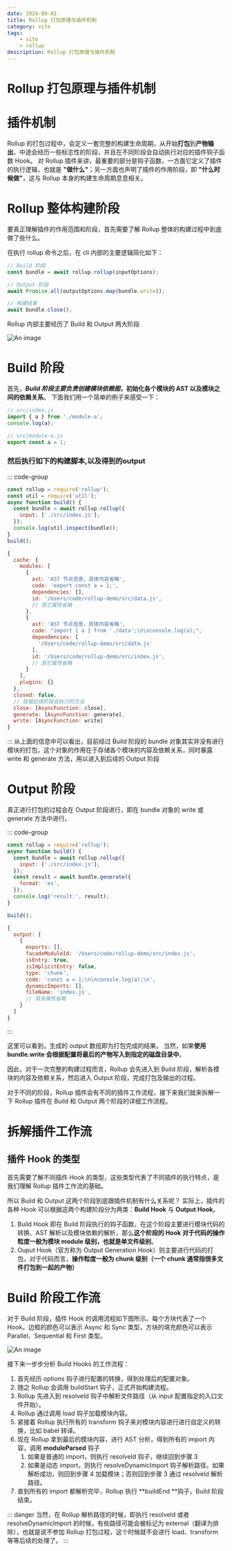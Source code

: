 ```yaml
---
date: 2024-09-01
title: Rollup 打包原理与插件机制
category: vite
tags:
    - vite
    - rollup
description: Rollup 打包原理与插件机制
---
```


# Rollup 打包原理与插件机制

# 插件机制
Rollup 的打包过程中，会定义一套完整的构建生命周期，从开始**打包**到**产物输出**，中途会经历一些标志性的阶段，并且在不同阶段会自动执行对应的插件钩子函数 Hook。 对 Rollup 插件来讲，最重要的部分是钩子函数，一方面它定义了插件的执行逻辑，也就是 **"做什么"**；另一方面也声明了插件的作用阶段，即 **"什么时候做"**，这与 Rollup 本身的构建生命周期息息相关。

# Rollup 整体构建阶段
要真正理解插件的作用范围和阶段，首先需要了解 Rollup 整体的构建过程中到底做了些什么。

在执行 rollup 命令之后，在 cli 内部的主要逻辑简化如下：

```javascript
// Build 阶段
const bundle = await rollup.rollup(inputOptions);

// Output 阶段
await Promise.all(outputOptions.map(bundle.write));

// 构建结束
await bundle.close();
```

Rollup 内部主要经历了 Build 和 Output 两大阶段

![An image](../pic/rollup-build-lc.png)

# Build 阶段

首先，***Build 阶段主要负责创建模块依赖图*，初始化各个模块的 AST 以及模块之间的依赖关系**。 下面我们用一个简单的例子来感受一下：

```javascript
// src/index.js
import { a } from './module-a';
console.log(a);

// src/module-a.js
export const a = 1;
```

### 然后执行如下的构建脚本,以及得到的output

::: code-group 

```javascript [build]
const rollup = require('rollup');
const util = require('util');
async function build() {
  const bundle = await rollup.rollup({
    input: ['./src/index.js'],
  });
  console.log(util.inspect(bundle));
}
build();
```

```javascript [output]
{
  cache: {
    modules: [
      {
        ast: 'AST 节点信息，具体内容省略',
        code: 'export const a = 1;',
        dependencies: [],
        id: '/Users/code/rollup-demo/src/data.js',
        // 其它属性省略
      },
      {
        ast: 'AST 节点信息，具体内容省略',
        code: "import { a } from './data';\n\nconsole.log(a);",
        dependencies: [
          '/Users/code/rollup-demo/src/data.js'
        ],
        id: '/Users/code/rollup-demo/src/index.js',
        // 其它属性省略
      }
    ],
    plugins: {}
  },
  closed: false,
  // 挂载后续阶段会执行的方法
  close: [AsyncFunction: close],
  generate: [AsyncFunction: generate],
  write: [AsyncFunction: write]
}
```
:::
从上面的信息中可以看出，目前经过 Build 阶段的 bundle 对象其实并没有进行模块的打包，这个对象的作用在于存储各个模块的内容及依赖关系，同时暴露 write 和 generate 方法，用以进入到后续的 Output 阶段

# Output 阶段
真正进行打包的过程会在 Output 阶段进行，即在 bundle 对象的 write 或 generate 方法中进行。

::: code-group 

```javascript [build index.js]
const rollup = require('rollup');
async function build() {
  const bundle = await rollup.rollup({
    input: ['./src/index.js'],
  });
  const result = await bundle.generate({
    format: 'es',
  });
  console.log('result:', result);
}

build();
```

```javascript [output]
{
  output: [
    {
      exports: [],
      facadeModuleId: '/Users/code/rollup-demo/src/index.js',
      isEntry: true,
      isImplicitEntry: false,
      type: 'chunk',
      code: 'const a = 1;\n\nconsole.log(a);\n',
      dynamicImports: [],
      fileName: 'index.js',
      // 其余属性省略
    }
  ]
}

```
:::

这里可以看到，生成的 output 数组即为打包完成的结果。 当然，如果**使用 bundle.write 会根据配置将最后的产物写入到指定的磁盘目录中**。

因此，对于一次完整的构建过程而言，Rollup 会先进入到 Build 阶段，解析各模块的内容及依赖关系，然后进入 Output 阶段，完成打包及输出的过程。

对于不同的阶段，Rollup 插件会有不同的插件工作流程，接下来我们就来拆解一下 Rollup 插件在 Build 和 Output 两个阶段的详细工作流程。

# 拆解插件工作流
## 插件 Hook 的类型

首先需要了解不同插件 Hook 的类型，这些类型代表了不同插件的执行特点，是我们理解 Rollup 插件工作流的基础。

所以 Build 和 Output 这两个阶段到底跟插件机制有什么关系呢？ 实际上，插件的各种 Hook 可以根据这两个构建阶段分为两类：**Build Hook** 与 **Output Hook**。

1. Build Hook 即在 Build 阶段执行的钩子函数，在这个阶段主要进行模块代码的转换、AST 解析以及模块依赖的解析，那么**这个阶段的 Hook 对于代码的操作粒度一般为模块 module 级别，也就是单文件级别**。
2. Ouput Hook（官方称为 Output Generation Hook）则主要进行代码的打包，对于代码而言，**操作粒度一般为 chunk 级别（一个 chunk 通常指很多文件打包到一起的产物）**

# Build 阶段工作流

对于 Build 阶段，插件 Hook 的调用流程如下图所示。每个方块代表了一个 Hook。边框的颜色可以表示 Async 和 Sync 类型，方块的填充颜色可以表示 Parallel、Sequential 和 First 类型。

![An image](../pic/rollup-build.png)

接下来一步步分析 Build Hooks 的工作流程：

1. 首先经历 options 钩子进行配置的转换，得到处理后的配置对象。
2. 随之 Rollup 会调用 buildStart 钩子，正式开始构建流程。
3. Rollup 先进入到 resolveId 钩子中解析文件路径（从 input 配置指定的入口文件开始）。
4. Rollup 通过调用 load 钩子加载模块内容。
5. 紧接着 Rollup 执行所有的 transform 钩子来对模块内容进行进行自定义的转换，比如 babel 转译。
6. 现在 Rollup 拿到最后的模块内容，进行 AST 分析，得到所有的 import 内容，调用 **moduleParsed** 钩子
   1. 如果是普通的 import，则执行 resolveId 钩子，继续回到步骤 3
   2. 如果是动态 import，则执行 resolveDynamicImport 钩子解析路径。如果解析成功，则回到步骤 4 加载模块；否则回到步骤 3 通过 resolveId 解析路径。
7. 直到所有的 import 都解析完毕，Rollup 执行 **buildEnd **钩子，Build 阶段结束。

::: danger
当然，在 Rollup 解析路径的时候，即执行 resolveId 或者 resolveDynamicImport 的时候，有些路径可能会被标记为 external（翻译为排除），也就是说不参加 Rollup 打包过程，这个时候就不会进行 load、transform 等等后续的处理了。
:::
